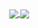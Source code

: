 <a href="https://github.com/JZ6">
   <img align="center" src="https://github-readme-stats.vercel.app/api/top-langs/?username=JZ6&layout=compact&theme=radical"/>
</a>
<a href="https://github.com/JZ6">
   <img align="center" src="https://github-readme-stats.vercel.app/api?username=JZ6&show_icons=true&include_all_commits=true&theme=radical"/>
</a>


<!--
**JZ6/JZ6** is a ✨ _special_ ✨ repository because its `README.md` (this file) appears on your GitHub profile.
https://github.com/mozilla/gecko-dev/commits/0f7b4593e0bb7e57e571dcc96a95ff7d19fcfc58
-->

